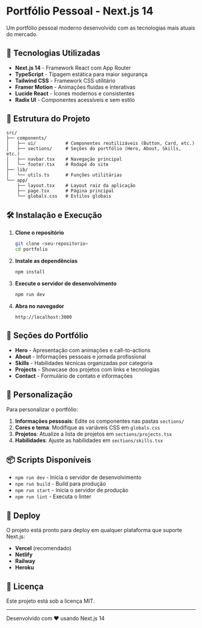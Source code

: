 # Portfólio Pessoal - Next.js 14

Um portfólio pessoal moderno desenvolvido com as tecnologias mais atuais do mercado.

## 🚀 Tecnologias Utilizadas

- **Next.js 14** - Framework React com App Router
- **TypeScript** - Tipagem estática para maior segurança
- **Tailwind CSS** - Framework CSS utilitário
- **Framer Motion** - Animações fluidas e interativas
- **Lucide React** - Ícones modernos e consistentes
- **Radix UI** - Componentes acessíveis e sem estilo

## 📁 Estrutura do Projeto

```
src/
├── components/
│   ├── ui/           # Componentes reutilizáveis (Button, Card, etc.)
│   ├── sections/     # Seções do portfólio (Hero, About, Skills, etc.)
│   ├── navbar.tsx    # Navegação principal
│   └── footer.tsx    # Rodapé do site
├── lib/
│   └── utils.ts      # Funções utilitárias
└── app/
    ├── layout.tsx    # Layout raiz da aplicação
    ├── page.tsx      # Página principal
    └── globals.css   # Estilos globais
```

## 🛠️ Instalação e Execução

1. **Clone o repositório**
   ```bash
   git clone <seu-repositorio>
   cd portfolio
   ```

2. **Instale as dependências**
   ```bash
   npm install
   ```

3. **Execute o servidor de desenvolvimento**
   ```bash
   npm run dev
   ```

4. **Abra no navegador**
   ```
   http://localhost:3000
   ```

## 📱 Seções do Portfólio

- **Hero** - Apresentação com animações e call-to-actions
- **About** - Informações pessoais e jornada profissional
- **Skills** - Habilidades técnicas organizadas por categoria
- **Projects** - Showcase dos projetos com links e tecnologias
- **Contact** - Formulário de contato e informações

## 🎨 Personalização

Para personalizar o portfólio:

1. **Informações pessoais**: Edite os componentes nas pastas `sections/`
2. **Cores e tema**: Modifique as variáveis CSS em `globals.css`
3. **Projetos**: Atualize a lista de projetos em `sections/projects.tsx`
4. **Habilidades**: Ajuste as habilidades em `sections/skills.tsx`

## 📦 Scripts Disponíveis

- `npm run dev` - Inicia o servidor de desenvolvimento
- `npm run build` - Build para produção
- `npm run start` - Inicia o servidor de produção
- `npm run lint` - Executa o linter

## 🚀 Deploy

O projeto está pronto para deploy em qualquer plataforma que suporte Next.js:

- **Vercel** (recomendado)
- **Netlify**
- **Railway**
- **Heroku**

## 📄 Licença

Este projeto está sob a licença MIT.

---

Desenvolvido com ❤️ usando Next.js 14

